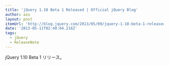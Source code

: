 ```yaml
---
title: 'jQuery 1.10 Beta 1 Released | Official jQuery Blog'
author: azu
layout: post
itemUrl: 'http://blog.jquery.com/2013/05/09/jquery-1-10-beta-1-released/'
date: '2013-05-11T02:40:04.216Z'
tags:
  - jQuery
  - ReleaseNote
---
```

jQuery 1.10 Beta 1 リリース。

